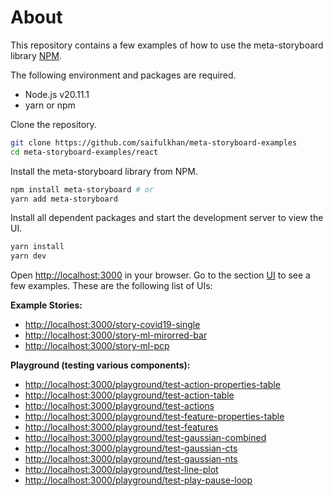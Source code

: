 # About

This repository contains a few examples of how to use the meta-storyboard library [NPM](https://www.npmjs.com/package/meta-storyboard).

The following environment and packages are required.

- Node.js v20.11.1
- yarn or npm

Clone the repository.

```bash
git clone https://github.com/saifulkhan/meta-storyboard-examples
cd meta-storyboard-examples/react
```

Install the meta-storyboard library from NPM.

```bash
npm install meta-storyboard # or
yarn add meta-storyboard
```

Install all dependent packages and start the development server to view the UI.

```bash
yarn install
yarn dev
```

Open <http://localhost:3000> in your browser. Go to the section [UI](#ui) to see a few examples. These are the following list of UIs:

**Example Stories:**

- <http://localhost:3000/story-covid19-single>
- <http://localhost:3000/story-ml-mirorred-bar>
- <http://localhost:3000/story-ml-pcp>

**Playground (testing various components):**

- <http://localhost:3000/playground/test-action-properties-table>
- <http://localhost:3000/playground/test-action-table>
- <http://localhost:3000/playground/test-actions>
- <http://localhost:3000/playground/test-feature-properties-table>
- <http://localhost:3000/playground/test-features>
- <http://localhost:3000/playground/test-gaussian-combined>
- <http://localhost:3000/playground/test-gaussian-cts>
- <http://localhost:3000/playground/test-gaussian-nts>
- <http://localhost:3000/playground/test-line-plot>
- <http://localhost:3000/playground/test-play-pause-loop>
